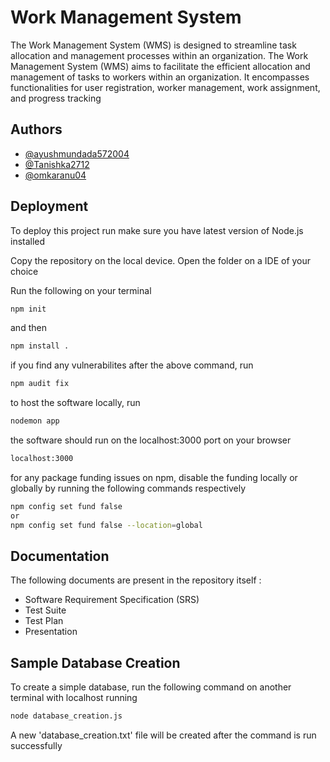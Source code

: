 # Work Management System

The Work Management System (WMS) is designed to streamline task allocation and management processes
within an organization.
The Work Management System (WMS) aims to facilitate the efficient allocation and management of tasks to
workers within an organization. It encompasses functionalities for user registration, worker management, work assignment, and progress tracking

## Authors

- [@ayushmundada572004](https://github.com/ayushmundada572004)
- [@Tanishka2712](https://github.com/Tanishka2712)
- [@omkaranu04](https://github.com/omkaranu04)


## Deployment

To deploy this project run make sure you have latest version of Node.js installed

Copy the repository on the local device. Open the folder on a IDE of your choice 

Run the following on your terminal

```bash
npm init
```
and then
```bash
npm install .
```
if you find any vulnerabilites after the above command, run
```bash
npm audit fix
```
to host the software locally, run
```bash
nodemon app
```
the software should run on the localhost:3000 port on your browser
```bash
localhost:3000
```
for any package funding issues on npm, disable the funding locally or globally by running the following commands respectively
```bash
npm config set fund false
or
npm config set fund false --location=global
```


## Documentation

The following documents are present in the repository itself : 
* Software Requirement Specification (SRS)
* Test Suite
* Test Plan
* Presentation


## Sample Database Creation
To create a simple database, run the following command on another terminal with localhost running
```bash
node database_creation.js
```
A new 'database_creation.txt' file will be created after the command is run successfully
